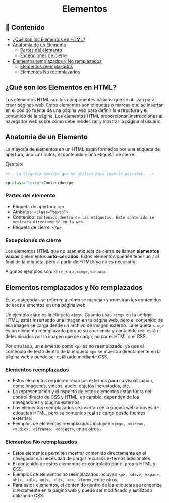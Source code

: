 <h1 align="center">Elementos</h1>

<h2>📑 Contenido</h2>

- [¿Qué son los Elementos en HTML?](#qué-son-los-elementos-en-html)
- [Anatomía de un Elemento](#anatomía-de-un-elemento)
  - [Partes del elemento](#partes-del-elemento)
  - [Excepciones de cierre](#excepciones-de-cierre)
- [Elementos remplazados y No remplazados](#elementos-remplazados-y-no-remplazados)
  - [Elementos reemplazados](#elementos-reemplazados)
  - [Elementos No reemplazados](#elementos-no-reemplazados)

## ¿Qué son los Elementos en HTML?

Los elementos HTML son los componentes básicos que se utilizan para crear páginas web. Estos elementos son etiquetas o marcas que se insertan en el código fuente de una página web para definir la estructura y el contenido de la página. Los elementos HTML proporcionan instrucciones al navegador web sobre cómo debe renderizar y mostrar la página al usuario.

## Anatomía de un Elemento

La mayoría de elementos en un HTML están formados por una etiqueta de apertura, unos atributos, el contenido y una etiqueta de cierre.

Ejemplo:

```html
<!-- La etiqueta <p></p> que se utiliza para inserta párrafos. -->

<p class="texto">Contenido</p>
```

### Partes del elemento

- Etiqueta de apertura: `<p>`
- Atributos: `<class=”texto”>`
- Contenido: `Contenido dentro de las etiquetas. Este contenido se mostrará directamente en la web.`
- Etiqueta de cierre: `</p>`

### Excepciones de cierre

Los elementos HTML que no usan etiqueta de cierre se llaman **elementos vacíos** o elementos **auto-cerrados**. Estos elementos pueden tener un `/` al final de la etiqueta, pero a partir de HTML5 ya no es necesario.

Algunos ejemplos son: `<br>,<hr>,<img>,<input>`.

## Elementos remplazados y No remplazados

Estas categorías se refieren a cómo se manejan y muestran los contenidos de esos elementos en una página web.

Un ejemplo claro es la etiqueta `<img>`. Cuando usas `<img>` en tu código HTML, estás insertando una imagen en tu página web, pero el contenido de esa imagen se carga desde un archivo de imagen externo. La etiqueta `<img>` es un elemento reemplazado porque su apariencia y contenido real están determinados por la imagen que se carga, no por el HTML o el CSS.

Por otro lado, un elemento como `<p>` es no reemplazado, ya que el contenido de texto dentro de la etiqueta `<p>` se muestra directamente en la página web y puede ser estilizado mediante CSS.

### Elementos reemplazados

- Estos elementos requieren recursos externos para su visualización, como imágenes, videos, audio, objetos incrustados, etc.
- La representación y el aspecto de estos elementos están fuera del control directo de CSS y HTML; en cambio, dependen de los navegadores y plugins externos.
- Los elementos reemplazados se insertan en la página web a través de etiquetas HTML, pero su contenido real se carga desde fuentes externas.
- Ejemplos de elementos reemplazados incluyen `<img>, <video>, <audio>, <iframe>, <object>`, entre otros.

### Elementos No reemplazados

- Estos elementos permiten mostrar contenido directamente en el navegador sin necesidad de cargar recursos externos adicionales.
- El contenido de estos elementos es controlado por el propio HTML y CSS.
- Ejemplos de elementos no reemplazados incluyen `<p>, <div>, <span>, <h1>, <ul>, <ol>, <li>, <a>, <form>`, entre otros.
- Para estos elementos, el contenido dentro de las etiquetas se renderiza directamente en la página web y puede ser modificado y estilizado utilizando CSS.

